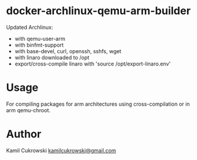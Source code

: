 # docker-archlinux-qemu-arm-builder

Updated Archlinux:  
- with qemu-user-arm
- with binfmt-support
- with base-devel, curl, openssh, sshfs, wget
- with linaro downloaded to /opt
- export/cross-compile linaro with 'source /opt/export-linaro.env'

# Usage
For compiling packages for arm architectures using cross-compilation or in arm qemu-chroot.

# Author
Kamil Cukrowski <kamilcukrowski@gmail.com>  

